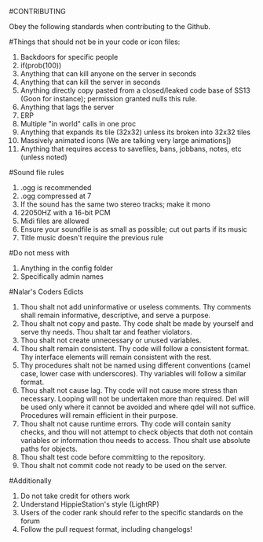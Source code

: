 #CONTRIBUTING

Obey the following standards when contributing to the Github.

#Things that should not be in your code or icon files:
1. Backdoors for specific people
2. if(prob(100))
3. Anything that can kill anyone on the server in seconds
4. Anything that can kill the server in seconds
5. Anything directly copy pasted from a closed/leaked code base of SS13 (Goon for instance); permission granted nulls this rule.
6. Anything that lags the server
7. ERP
8. Multiple "in world" calls in one proc
9. Anything that expands its tile (32x32) unless its broken into 32x32 tiles
10. Massively animated icons (We are talking very large animations])
11. Anything that requires access to savefiles, bans, jobbans, notes, etc (unless noted)

#Sound file rules
1. .ogg is recommended
2. .ogg compressed at 7
3. If the sound has the same two stereo tracks; make it mono
4. 22050HZ with a 16-bit PCM
5. Midi files are allowed
6. Ensure your soundfile is as small as possible; cut out parts if its music
7. Title music doesn't require the previous rule

#Do not mess with
1. Anything in the config folder
2. Specifically admin names

#Nalar's Coders Edicts
1. Thou shalt not add uninformative or useless comments. Thy comments shall remain informative, descriptive, and serve a purpose. 
2. Thou shalt not copy and paste. Thy code shalt be made by yourself and serve thy needs. Thou shalt tar and feather violators.
3. Thou shalt not create unnecessary or unused variables. 
4. Thou shalt remain consistent. Thy code will follow a consistent format. Thy interface elements will remain consistent with the rest.
5. Thy procedures shalt not be named using different conventions (camel case, lower case with underscores). Thy variables will follow a similar format. 
6. Thou shalt not cause lag. Thy code will not cause more stress than necessary. Looping will not be undertaken more than required. Del will be used only where it cannot be avoided and where qdel will not suffice. Procedures will remain efficient in their purpose.
7. Thou shalt not cause runtime errors. Thy code will contain sanity checks, and thou will not attempt to check objects that doth not contain variables or information thou needs to access. Thou shalt use absolute paths for objects.
8. Thou shalt test code before committing to the repository.
9. Thou shalt not commit code not ready to be used on the server.

#Additionally
1. Do not take credit for others work
2. Understand HippieStation's style (LightRP)
3. Users of the coder rank should refer to the specific standards on the forum
4. Follow the pull request format, including changelogs!